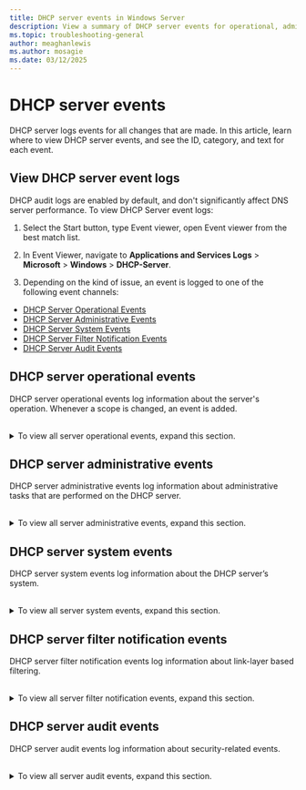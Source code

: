 ```yaml
---
title: DHCP server events in Windows Server
description: View a summary of DHCP server events for operational, administrative, system, filter, and audit events.
ms.topic: troubleshooting-general
author: meaghanlewis
ms.author: mosagie
ms.date: 03/12/2025
---
```


# DHCP server events

DHCP server logs events for all changes that are made. In this article, learn where to view DHCP server events, and see the ID, category, and text for each event.

## View DHCP server event logs

DHCP audit logs are enabled by default, and don't significantly affect DNS server performance. To view DHCP Server event logs:

1. Select the Start button, type Event viewer, open Event viewer from the best match list.

1. In Event Viewer, navigate to **Applications and Services Logs** > **Microsoft** > **Windows** > **DHCP-Server**.

1. Depending on the kind of issue, an event is logged to one of the following event channels:

- [DHCP Server Operational Events](#dhcp-server-operational-events)
- [DHCP Server Administrative Events](#dhcp-server-administrative-events)
- [DHCP Server System Events](#dhcp-server-system-events)
- [DHCP Server Filter Notification Events](#dhcp-server-filter-notification-events)
- [DHCP Server Audit Events](#dhcp-server-audit-events)

## DHCP server operational events

DHCP server operational events log information about the server's operation. Whenever a scope is changed, an event is added.

<br />
<details>
    <summary>To view all server operational events, expand this section.</summary>

| Event ID | Event category | Event text |
|----------|----------------|------------|
| 70       | DHCPv4.ScopeConfigured | Scope: %1 for IPv4 is Configured by %2. |
| 71       | DHCPv4.ScopeModified | Scope: %1 for IPv4 is Modified by %2. |
| 72       | DHCPv4.ScopeDeleted | Scope: %1 for IPv4 is Deleted by %2. |
| 73       | DHCPv4.ScopeActivated | Scope: %1 for IPv4 is Activated by %2. |
| 74       | DHCPv4.ScopeDeActivated | Scope: %1 for IPv4 is Deactivated by %2. |
| 75       | DHCPv4.ScopeLeaseUpdate | Scope: %1 for IPv4 is Updated with Lease Duration: %2 seconds by %3. The previous configured Lease Duration was: %4 seconds. |
| 76       | DHCPv4.ScopeOptionUpdate | Scope: %1 for IPv4 is Updated with Option Settings: %2 by %3 |
| 77       | DHCPv4.ScopeDNSEnable | Scope: %1 for IPv4 is Enabled for DNS Dynamic updates by %2. |
| 78       | DHCPv4.ScopeDNSDisable | Scope: %1 for IPv4 is Disabled for DNS Dynamic updates by %2. |
| 79       | DHCPv4.ScopeDNSUpdate_Req_by_Client | Scope: %1 for IPv4 is Updated with DNS Settings by %2: to dynamically update DNS A and PTR records on request by the DHCP Clients. |
| 80       | DHCPv4.ScopeDNSUpdate_Always | Scope: %1 for IPv4 is Updated with DNS Settings by %2: to always dynamically update DNS A and PTR records. |
| 81       | DHCPv4.ScopeDNSEnable_Discard | Scope: %1 for IPv4 is Enabled for DNS Settings by %2: to discard DNS A and PTR records when lease is deleted. |
| 82       | DHCPv4.ScopeDNSDisable_Discard | Scope: %1 for IPv4 is Disabled for DNS Settings by %2: to discard DNS A and PTR records when lease is deleted. |
| 83       | DHCPv4.ScopeDNSEnable_Update_Client_NoReq | Scope: %1 for IPv4 is Enabled for DNS Settings by %2: to dynamically update DNS A and PTR records for DHCP Clients that don't request updates. |
| 84       | DHCPv4.ScopeDNSDisable_Update_Client_NoReq | Scope: %1 for IPv4 is Disabled for DNS Settings by %2: to dynamically update DNS A and PTR records for DHCP Clients that don't request updates. |
| 85       | DHCPv4.ScopePBA_DeActivated | Policy based assignment has been disabled for scope %1. |
| 86       | DHCPv4.ScopePBA_Activated | Policy based assignment has been enabled for scope %1. |
| 87       | DHCPv4.ScopeDHCIDEnable | Name Protection setting is Enabled on Scope: %1 for IPv4 by %2. |
| 88       | DHCPv4.ScopeDHCIDDisable | Name Protection setting is Disabled on Scope: %1 for IPv4 by %2. |
| 89       | DHCPv4.ScopeSupportType | Scope: %1 for IPv4 is Updated with support type: %2 by %3. The previous configured state was: %4. |
| 90       | DHCPv4.ScopeNAPEnabled | NAP Enforcement is Enabled on Scope: %1 for IPv4 by %2. |
| 91       | DHCPv4.ScopeNAPDisabled | NAP Enforcement is Disabled on Scope: %1 for IPv4 by %2. |
| 92       | DHCPv4.ScopeNAPProfileConfigured | NAP Profile is configured on Scope: %1 for IPv4 with the following NAP Profile: %2 by %3. |
| 93       | DHCPv4.ScopeNAPProfileModified | NAP Profile is Updated on Scope: %1 for IPv4 with the following NAP Profile: %2 by %3. The previous configured NAP Profile was: %4. |
| 94       | DHCPv4.ScopeNAPProfileDeleted | The following NAP Profile: %1 is deleted on Scope: %2 by %3. |
| 95       | DHCPv4.MulticastScopeConfigured | Scope: %1 for Multicast IPv4 is Configured by %2. |
| 96       | DHCPv4.MulticastScopeDeleted | Scope: %1 for Multicast IPv4 is Deleted by %2. |
| 98       | DHCPv4.SuperScopeConfigured | SuperScope: %1 for IPv4 is Configured by %2. |
| 99       | DHCPv4.SuperScopeDeleted | SuperScope: %1 for IPv4 is Deleted by %2. |
| 100      | DHCPv4.SuperScopeActivated | Scope: %1 within SuperScope: %2 for IPv4 is Activated by %3. |
| 101      | DHCPv4.SuperScopeDeActivated | Scope: %1 within SuperScope: %2 for IPv4 is DeActivated by %3. |
| 102      | DHCPv4.SuperScopeDeleteTemp | Scope: %1 for IPv4 is Removed in Superscope: %2 by %3. However, the Scope exists outside the Superscope. |
| 103      | DHCPv4.SuperScopeDeletePerm | Scope: %1 for IPv4 is Deleted in Superscope: %2 as well as Deleted permanently by %3. |
| 105      | DHCPv4.ServerOptionUpdate | Server level option %1 for IPv4 has been updated by %2. |
| 106      | DHCPv4.ReservationConfigured | Reservation: %1 for IPv4 is Configured under Scope %2 by %3. |
| 107      | DHCPv4.ReservationDeleted | Reservation: %1 for IPv4 is Deleted under Scope %2 by %3. |
| 108      | DHCPv4.ReservationDNSEnable | Reservation: %1 for IPv4 under Scope: %2 is Enabled for DNS Dynamic updates by %3. |
| 109      | DHCPv4.ReservationDNSDisable | Reservation: %1 for IPv4 under Scope: %2 is Disabled for DNS Dynamic updates by %3. |
| 110      | DHCPv4.ReservationDNSUpdate_Req_by_Client | Reservation: %1 for IPv4 under Scope: %2 is Updated with DNS Settings by %3: to dynamically update DNS A and PTR records on request by the DHCP Clients. |
| 111      | DHCPv4.ReservationDNSUpdate_Always | Reservation: %1 for IPv4 under Scope: %2 is Updated with DNS Settings by %3: to always dynamically update DNS A and PTR records. |
| 112      | DHCPv4.ReservationDNSEnable_Discard | Reservation: %1 for IPv4 under Scope: %2 is Enabled for DNS Settings by %3: to discard DNS A and PTR records when lease is deleted. |
| 113      | DHCPv4.ReservationDNSDisable_Discard | Reservation: %1 for IPv4 under Scope: %2 is Disabled for DNS Settings by %3: to discard DNS A and PTR records when lease is deleted. |
| 114      | DHCPv4.ReservationDNSEnableUpdate_No_Req_by_Client | Reservation: %1 for IPv4 under Scope: %2 is Enabled for DNS Settings by %3: to dynamically update DNS A and PTR records for DHCP Clients that don't request updates. |
| 115      | DHCPv4.ReservationDNSDisableUpdate_No_Req_by_Client | Reservation: %1 for IPv4 under Scope: %2 is Disabled for DNS Settings by %3: to dynamically update DNS A and PTR records for DHCP Clients that don't request updates. |
| 116      | DHCPv4.ReservationOptionUpdate | Reservation: %1 for IPv4 under Scope: %2 is Updated with Option Setting: %3 by %4. |
| 117      | DHCPv4.ServerPBA_DeActivated | Policy based assignment has been disabled at server level. |
| 118      | DHCPv4.ServerPBA_Activated | Policy based assignment has been enabled at server level. |
| 119      | DHCPv4.ScopeExclusionAdded | Added exclusion IP Address range %1 in the Address Pool for IPv4 under Scope: %2 by %3. |
| 120      | DHCPv4.ScopeExclusionDeleted | Deleted exclusion IP Address range %1 in the Address Pool for IPv4 under Scope: %2 by %3. |
| 121      | DHCPv4.ScopeEnableAllow | Link Layer based filtering is Enabled in the allowlist of the IPv4 by %1 |
| 122      | DHCPv4.ScopeDisableAllow | Link Layer based filtering is Disabled in the allowlist of the IPv4 by %1 |
| 123      | DHCPv4.ScopeAllow_AddFilter | Filter for physical address: %1, hardware type: %3 added to the IPv4 allowlist by %2. |
| 124      | DHCPv4.ScopeAllow_DeleteFilter | Filter for physical address: %1, hardware type: %3 removed from the IPv4 allowlist by %2. |
| 125      | DHCPv4.ScopeEnableDeny | Link Layer based filtering is Enabled in the blocklist of the IPv4 by %1 |
| 126      | DHCPv4.ScopeDisableDeny | Link Layer based filtering is Disabled in the blocklist of the IPv4 by %1 |
| 127      | DHCPv4.ScopeDeny_AddFilter | Filter for physical address: %1, hardware type: %3 added to the IPv4 blocklist by %2. |
| 128      | DHCPv4.ScopeDeny_DeleteFilter | Filter for physical address: %1, hardware type: %3 removed from the IPv4 blocklist by %2. |
| 130      | DHCPv6.ScopeDeleted | Scope: %1 for IPv6 is Deleted by %2. |
| 131      | DHCPv6.ScopeActivated | Scope: %1 for IPv6 is Activated by %2. |
| 132      | DHCPv6.ScopeDeActivated | Scope: %1 for IPv6 is DeActivated by %2. |
| 133      | DHCPv6.ScopeLeasePreferredUpdate | Scope: %1 for IPv6 is Updated with Lease Preferred Lifetime: %2 by %3. The previous configured Lease Preferred Lifetime was: %4. |
| 134      | DHCPv6.ScopeLeaseValidUpdate | Scope: %1 for IPv6 is Updated with Lease Valid Lifetime: %2 by %3. The previous configured Lease Valid Lifetime was: %4. |
| 135      | DHCPv6.ScopeOptionUpdate | Scope: %1 for IPv6 is Updated with Option Setting: %2 by %3. |
| 136      | DHCPv6.ScopeDNSEnable | Scope: %1 for IPv6 is Enabled for DNS Dynamic updates by %2. |
| 137      | DHCPv6.ScopeDNSDisable | Scope: %1 for IPv6 is Disabled for DNS Dynamic updates by %2. |
| 138      | DHCPv6.ScopeDNSUpdate_Req_by_Client | Scope: %1 for IPv6 is Updated with DNS Settings by %2: to dynamically update DNS AAAA and PTR records on request by the DHCP Clients. |
| 139      | DHCPv6.ScopeDNSUpdate_Always | Scope: %1 for IPv6 is Updated with DNS Settings by %2: to always dynamically update DNS AAAA and PTR records. |
| 140      | DHCPv6.ScopeDNSEnable_Discard | Scope: %1 for IPv6 is Enabled for DNS Settings by %2: to discard DNS AAAA and PTR records when lease is deleted. |
| 141      | DHCPv6.ScopeDNSDisable_Discard | Scope: %1 for IPv6 is Disabled for DNS Settings by %2: to discard DNS AAAA and PTR records when lease is deleted. |
| 142      | DHCPv6.ScopeDHCIDEnable | Name Protection setting is Enabled on Scope: %1 for IPv6 by %2. |
| 143      | DHCPv6.ScopeDHCIDDisable | Name Protection setting is Disabled on Scope: %1 for IPv6 by %2. |
| 145      | DHCPv6.ReservationConfigured | Reservation: %1 for IPv6 is Configured under Scope %2 by %3. |
| 147      | DHCPv6.ReservationDeleted | Reservation: %1 for IPv6 is Deleted under Scope %2 by %3. |
| 148      | DHCPv6.ReservationDNSEnable | Reservation: %1 for IPv6 under Scope: %2 is Enabled for DNS Dynamic updates by %3. |
| 149      | DHCPv6.ReservationDNSDisable | Reservation: %1 for IPv6 under Scope: %2 is Disabled for DNS Dynamic updates by %3. |
| 150      | DHCPv6.ReservationDNSUpdate_Req_by_Client | Reservation: %1 for IPv6 under Scope: %2 is Updated with DNS Settings by %3: to dynamically update DNS AAAA and PTR records on request by the DHCP Clients. |
| 151      | DHCPv6.ReservationDNSUpdate_Always | Reservation: %1 for IPv6 under Scope: %2 is Updated with DNS Settings by %3: to always dynamically update DNS AAAA and PTR records. |
| 152      | DHCPv6.ReservationDNSEnable_Discard | Reservation: %1 for IPv6 under Scope: %2 is Enabled for DNS Settings by %3: to discard DNS AAAA and PTR records when lease is deleted. |
| 153      | DHCPv6.ReservationDNSDisable_Discard | Reservation: %1 for IPv6 under Scope: %2 is Disabled for DNS Settings by %3: to discard DNS AAAA and PTR records when lease is deleted. |
| 154      | DHCPv6.ReservationOptionUpdate | Reservation: %1 for IPv6 under Scope: %2 is Updated with Option Setting: %3 by %4. |
| 155      | DHCPv6.ScopeExclusionAdded | Added exclusion IP Address range %1 in the Address Pool for IPv6 under Scope: %2 by %3. |
| 156      | DHCPv6.ScopeExclusionDeleted | Deleted exclusion IP Address range %1 in the Address Pool for IPv6 under Scope: %2 by %3. |
| 157      | DHCPv6.ScopeModified | Scope: %1 for IPv6 is Modified by %2. |
| 158      | DHCPv6.ScopeStatelessEnabled | DHCPv6 Stateless client inventory has been enabled for the scope %1. |
| 159      | DHCPv6.ScopeStatelessDisabled | DHCPv6 Stateless client inventory has been disabled for the scope %1. |
| 160      | DHCPv6.ServerStatelessEnabled | DHCPv6 Stateless client inventory has been enabled for the server. |
| 161      | DHCPv6.ServerStatelessDisabled | DHCPv6 Stateless client inventory has been disabled for the server. |
| 162      | DHCPv6.ScopeStatelessPurgeInterval | Purge time interval for DHCPv6 stateless client inventory for scope %1 has been set to %2 hours. |
| 163      | DHCPv6.ServerStatelessPurgeInterval | Purge time interval for DHCPv6 stateless client inventory for server has been set to %1 hours. |
| 165      | DHCPv4.ScopeDNSDisable_DisablePtrUpdates | Scope: %1 for IPv4 is Disabled for DNS Settings by %2: to disable dynamic updates for DNS PTR records. |
| 166      | DHCPv6.ServerOptionUpdate | Server level option %1 for IPv6 has been updated by %2. |
| 20220    | DHCPv4.UpdateServerPolicyState | Policy %2 for server is %1. |
| 20221    | DHCPv4.UpdateScopePolicyState | Policy %2 for scope %3 is %1. |
| 20222    | DHCPv4.UpdateServerPolicyExpr | The conditions for server policy %3 have been set to %1. The conditions are grouped by logical operator %2. |
| 20223    | DHCPv4.UpdateScopePolicyExpr | The conditions for scope %4 policy %3 have been set to %1. The conditions are grouped by logical operator %2. |
| 20226    | DHCPv4.DeleteServerPolicy | Policy %1 was deleted from server. |
| 20227    | DHCPv4.DeleteScopePolicy | Policy %1 was deleted from scope %2. |
| 20228    | DHCPv4.SetScopePolicyRange | The IP address range from %1 was set for the scope %3 policy %2. |
| 20229    | DHCPv4.RemoveScopePolicyRange | The IP address range from %1 was removed from the scope %3 policy %2. |
| 20230    | DHCPv4.SetServerPolicyOption | The value %2 was set for the option %1 for the server policy %3. |
| 20231    | DHCPv4.SetScopePolicyOption | The value %2 was set for the option %1 for the scope %4 policy %3. |
| 20232    | DHCPv4.UnsetServerPolicyOption | The value %2 was removed from the option %1 for the server policy %3. |
| 20233    | DHCPv4.UnsetScopePolicyOption | The value %2 was removed from the option %1 for the scope %4 policy %3. |
| 20234    | DHCPv4.UpdateServerPolicyName | Server policy %2 has been renamed to %1. |
| 20235    | DHCPv4.UpdateScopePolicyName | Scope %3 policy %2 has been renamed to %1. |
| 20236    | DHCPv4.UpdateServerPolicyDescription | Description of server policy %2 was set to %1. |
| 20237    | DHCPv4.UpdateScopePolicyDescription | Description of scope %3 policy %2 was set to %1. |
| 20238    | DHCPv4.UpdateServerPolicyProcOrder | Processing order of server policy %3 was changed to %1 from %2. |
| 20239    | DHCPv4.UpdateScopePolicyProcOrder | Processing order of scope %4 policy %3 was changed to %1 from %2. |
| 20241    | DHCPv4.CreateFailoverRelationshipHotStandby | A failover relationship has been created between servers %1 and %2 with the following configuration parameters: name: %3, mode: hot standby, maximum client lead time: %4 seconds, reserve address percentage on standby server: %5, auto state switchover interval: %6 seconds, standby server: %7. |
| 20242    | DHCPv4.DeleteFailoverRelationship | Failover relationship %1 between %2 and %3 has been deleted. |
| 20243    | DHCPv4.AddScopeRelationship | Scope %1 has been added to the failover relationship %2 with server %3. |
| 20244    | DHCPv4.DeleteScopeRelationship | Scope %1 has been removed from the failover relationship %2 with server %3. |
| 20245    | DHCPv4.UpdateRelationshipParamMclt | The failover configuration parameter MCLT for failover relationship %1 with server %2 has been changed from %3 seconds to %4 seconds. |
| 20246    | DHCPv4.UpdateRelationshipParamAutoSwitchOverInterval | The failover configuration parameter auto switch over interval for failover relationship %1 with server %2 has been changed from %3 seconds to %4 seconds. |
| 20247    | DHCPv4.UpdateRelationshipParamPercentageHS | The failover configuration parameter reserve address percentage for failover relationship %1 with server %2 has been changed from %3 to %4. |
| 20248    | DHCPv4.UpdateRelationshipParamPercentageLB | The failover configuration parameter load balance percentage for failover relationship %1 with server %2 has been changed from %3 to %4 on this server. |
| 20249    | DHCPv4.UpdateRelationshipParamModeHStoLB | The failover configuration parameter mode for failover relationship %1 with server %2 has been changed from hot standby to load balance. |
| 20250    | DHCPv4.UpdateRelationshipParamModeLBtoHS | The failover configuration parameter mode for failover relationship %1 with server %2 has been changed from load balance to hot standby. |
| 20311    | DHCPv4.UpdateSharedSecret | The shared secret for failover relationship %2 with server %1 has been changed. |
| 20312    | DHCPv4.EnabledSharedSecret | Message authentication for failover relationship %2 with server %1 has been enabled. |
| 20313    | DHCPv4.DisabledSharedSecret | Message authentication for failover relationship %2 with server %1 has been disabled. |
| 20315    | DHCPv4.UpdateScopePolicyDNSSuffix | DNSSuffix of scope %3 policy %2 was set to %1. |
| 20316    | DHCPv4.UpdateServerPolicyDNSSuffix | DNSSuffix of server policy %2 was set to %1. |

</details>

## DHCP server administrative events

DHCP server administrative events log information about administrative tasks that are performed on the DHCP server.

<br />
<details>
    <summary>To view all server administrative events, expand this section.</summary>

| Event ID | Event category | Event text |
|----------|----------------|------------|
| 1000     | EVENT_SERVER_UNKNOWN_OPTION | The DHCP service received the unknown option %1, with a length of %2. The raw option data is given below. |
| 1001     | EVENT_SERVER_FAILED_REGISTER_SC | The DHCP service failed to register with Service Controller. The following error occurred: %n%1. |
| 1002     | EVENT_SERVER_INIT_DATA_FAILED | The DHCP service failed to initialize its global parameters. The following error occurred: %n%1 |
| 1003     | EVENT_SERVER_INIT_REGISTRY_FAILED | The DHCP service failed to initialize its registry parameters. The following error occurred: %n%1 |
| 1004     | EVENT_SERVER_INIT_DATABASE_FAILED | The DHCP service failed to initialize the database. The following error occurred: %n%1 |
| 1005     | EVENT_SERVER_INIT_WINSOCK_FAILED | The DHCP service failed to initialize Winsock startup. The following error occurred: %n%1 |
| 1006     | EVENT_SERVER_INIT_RPC_FAILED | The DHCP service failed to start as an RPC server. The following error occurred: %n%1 |
| 1007     | EVENT_SERVER_INIT_SOCK_FAILED | The DHCP service failed to initialize Winsock data. The following error occurred: %n%1 |
| 1008     | EVENT_SERVER_SHUTDOWN | The DHCP service is shutting down due to the following error: %n%1 |
| 1009     | EVENT_SERVER_CLIENT_CLEANUP | The DHCP service encountered the following error while cleaning up the pending client records: %n%1 |
| 1010     | EVENT_SERVER_DATABASE_CLEANUP | The DHCP service encountered the following error while cleaning up the database: %n%1 |
| 1011     | EVENT_SERVER_LEASE_NACK | The DHCP service issued a NACK (negative acknowledgment message) to the client, %2, for the address, %1. |
| 1012     | EVENT_SERVER_LEASE_DECLINED | The DHCP client, %2, declined the address %1. |
| 1013     | EVENT_SERVER_LEASE_RELEASE | The DHCP Client, %2, released the address %1. |
| 1016     | EVENT_SERVER_DATABASE_BACKUP | The DHCP service encountered the following error when backing up the database: %n%1 |
| 1017     | EVENT_SERVER_CONFIG_BACKUP | The DHCP service encountered the following error when backing up the registry configuration: %n%1 |
| 1018     | EVENT_SERVER_DATABASE_RESTORE_FAILED | The DHCP service failed to restore the database. The following error occurred: %n%1 |
| 1019     | EVENT_SERVER_CONFIG_RESTORE_FAILED | The DHCP service failed to restore the DHCP registry configuration. The following error occurred: %n%1 |
| 1020     | EVENT_SERVER_LOW_ADDRESS_WARNING | Scope, %1, is %2 percent full with only %3 IP addresses remaining. |
| 1021     | EVENT_SERVER_LOAD_JET_FAILED | The DHCP service couldn't load the JET database library successfully. |
| 1022     | EVENT_SERVER_JET_CONV_REQUIRED | The DHCP service couldn't use the database. If this service was started for the first time after the upgrade from NT 3.51 or earlier, you need to run the utility, upg351db.exe, on the DHCP database to convert it to the new JET database format. Restart the DHCP service after you have upgraded the database. |
| 1023     | EVENT_SERVER_JET_CONV_IN_PROGRESS | The DHCP service will now terminate because the existing database needs conversion to Windows 2000 format. The conversion via the jetconv process has initiated. Don't reboot or stop the jetconv process. The conversion may take up to 10 minutes depending on the size of the database. Terminate DHCP now by clicking OK. This is required for the database conversion to succeed. NOTE: The DHCP service will be restarted automatically when the conversion is completed. To check conversion status, look at the Application event log for the jetconv process. |
| 1024     | EVENT_SERVER_INIT_AND_READY | The DHCP service has initialized and is ready |
| 1025     | EVENT_SERVER_BOOT_FILE_TABLE | The DHCP service was unable to read the BOOTP file table from the registry. The DHCP service will be unable to respond to BOOTP requests that specify the boot file name. |
| 1026     | EVENT_SERVER_BOOT_FILE_NAME | The DHCP service was unable to read the global BOOTP file name from the registry. |
| 1027     | EVENT_SERVER_AUDIT_LOG_APPEND_FAILED | The audit log file can't be appended. |
| 1028     | EVENT_SERVER_INIT_AUDIT_LOG_FAILED | The DHCP service failed to initialize the audit log. The following error occurred: %n%1 |
| 1029     | EVENT_SERVER_PING_FAILED | The DHCP service was unable to ping for a new IP address. The address was leased to the client. |
| 1030     | EVENT_SERVER_MOVE_AUDIT_LOG_FAILED | The audit log file couldn't be backed up. The following error occurred: %n%1 |
| 1031     | EVENT_SERVER_CALLOUT_UNHANDLED_EXCEPTION | The installed server callout .dll file has caused an exception. The exception was: %n%1. The server has ignored this exception. All further exceptions will be ignored. |
| 1032     | EVENT_SERVER_CALLOUT_LOAD_EXCEPTION | The installed server callout .dll file has caused an exception. The exception was: %n%1. The server has ignored this exception and the .dll file couldn't be loaded. |
| 1033     | EVENT_SERVER_CALLOUT_LOAD_SUCCESS | The DHCP service has successfully loaded one or more callout DLLs. |
| 1034     | EVENT_SERVER_READ_ONLY_GROUP_ERROR | The DHCP service has failed to load one or more callout DLLs. The following error occurred: %n%1 |
| 1035     | EVENT_SERVER_READ_ONLY_GROUP_ERROR | The DHCP service was unable to create or look up the DHCP Users local group on this computer. The error code is in the data. |
| 1036     | EVENT_SERVER_ADMIN_GROUP_ERROR | The DHCP server was unable to create or look up the DHCP Administrators local group on this computer. The error code is in the data. |
| 1037     | EVENT_SERVER_CLEANUP_STARTED | The DHCP service has started to clean up the database. |
| 1038     | EVENT_SERVER_IPCLEANUP_FINISHED | The DHCP service has cleaned up the database for unicast IP addresses--%1 leases have been recovered and %2 records have been removed from the database. |
| 1039     | EVENT_SERVER_MCASTCLEANUP_FINISHED | The DHCP service has cleaned up the database for multicast IP addresses--%1 leases have expired (been marked for deletion) and %2 records have been removed from the database. |
| 1040     | EVENT_SERVER_DATABASE_RESTORE_SUCCEEDED | The DHCP service successfully restored the database. |
| 1041     | DHCP_ROGUE_EVENT_NO_NETWORK | The DHCP service isn't servicing any DHCPv4 clients because none of the active network interfaces have statically configured IPv4 addresses, or there are no active interfaces. |
| 1042     | DHCP_ROGUE_EVENT_UNAUTHORIZED_INFO | The DHCP/BINL service running on this machine has detected a server on the network. If the server doesn't belong to any domain, the domain is listed as empty. The IP address of the server is listed in parentheses. %1 |
| 1043     | DHCP_ROGUE_EVENT_STARTED | The DHCP/BINL service on the local machine has determined that it's authorized to start. It's servicing clients now. |
| 1044     | DHCP_ROGUE_EVENT_STARTED_DOMAIN | The DHCP/BINL service on the local machine, belonging to the Windows Administrative domain %2, has determined that it's authorized to start. It's servicing clients now. |
| 1045     | DHCP_ROGUE_EVENT_STOPPED | The DHCP/BINL service on the local machine has determined that it isn't authorized to start. It has stopped servicing clients. The following are some possible reasons for this: %n%tThis machine belongs to a workgroup and has encountered another DHCP Server (belonging to a Windows Administrative Domain) servicing the same network. %n%n%tAn unexpected network error occurred. |
| 1046     | DHCP_ROGUE_EVENT_STOPPED_DOMAIN | The DHCP/BINL service on the local machine, belonging to the Windows Administrative domain %2, has determined that it isn't authorized to start. It has stopped servicing clients. The following are some possible reasons for this: %n%tThis machine is part of a directory service enterprise and isn't authorized in the same domain. For more information, see the DHCP Service Management Tool. %n%n%tThis machine can't reach its directory service enterprise and it has encountered another DHCP service on the network belonging to a directory service enterprise on which the local machine isn't authorized. %n%n%tSome unexpected network error occurred. |
| 1047     | DHCP_ROGUE_EVENT_JUST_UPGRADED | The DHCP/BINL service on the local machine has determined that it's authorized to start. It's servicing clients now. %nThe DHCP/BINL service has determined that the machine was recently upgraded. If the machine is intended to belong to a directory service enterprise, the DHCP service must be authorized in the directory service for it to start servicing clients. (See help on DHCP Service Management Tool for authorizing the server). |
| 1048     | DHCP_ROGUE_EVENT_JUST_UPGRADED_DOMAIN | The DHCP/BINL Service on the local machine, belonging to Windows Domain %2, has determined that it's authorized to start. It's servicing clients now. It has determined that the computer was recently upgraded. It has also determined that either there's no directory service enterprise for the domain or that the computer isn't authorized in the directory service. All DHCP services that belong to a directory service enterprise should be authorized in the directory service to service clients. (See help on the DHCP Service Management Tool for authorizing a DHCP service in the directory service). |
| 1049     | DHCP_ROGUE_EVENT_CANT_FIND_DOMAIN | The DHCP/BINL service on the local machine encountered an error while trying to find the domain of the local machine. The error was: %3. |
| 1050     | DHCP_ROGUE_EVENT_NETWORK_FAILURE | The DHCP/BINL service on the local machine encountered a network error. The error was: %3. |
| 1051     | DHCP_ROGUE_EVENT_UNAUTHORIZED | The DHCP/BINL service has determined that it isn't authorized to service clients on this network for the Windows domain: %2. All DHCP services that belong to a directory service enterprise must be authorized in the directory service to service clients. (See help on the DHCP Service Management Tool for authorizing a DHCP server in the directory service). |
| 1052     | DHCP_ROGUE_EVENT_OTHER_SERVER | The DHCP/BINL service on this workgroup server has encountered another server with IP Address, %1, belonging to the domain %2. |
| 1053     | DHCP_ROGUE_EVENT_SAM_OTHER_SERVER | The DHCP/BINL service has encountered another server on this network with IP Address, %1, belonging to the domain: %2. |
| 1054     | DHCP_ROGUE_EVENT_SHUTDOWN | The DHCP/BINL service on this computer is shutting down. See the previous event log messages for reasons. |
| 1055     | DHCP_EVENT_DNS_REGPARAMS_FAILURE | The DHCP service was unable to impersonate the credentials necessary for DNS registrations: %n%1. The local system credentials are being used. |
| 1056     | DHCP_EVENT_NO_DNSCREDENTIALS_ON_DC | The DHCP service has detected that it's running on a DC and has no credentials configured for use with Dynamic DNS registrations initiated by the DHCP service. This isn't a recommended security configuration. Credentials for Dynamic DNS registrations may be configured using the command line, or via the DHCP Administrative tool. |
| 1057     | EVENT_SERVER_DATABASE_CONVERSION | The DHCP service was unable to convert the temporary database to ESE format: %n%1. |
| 1058     | EVENT_SERVER_INIT_CONFIG_FAILED | The DHCP service failed to initialize its configuration parameters. The following error occurred: %n%1 |
| 1059     | VENT_SERVER_COULDNT_SEE_DS | The DHCP service failed to see a directory server for authorization. |
| 1060     | EVENT_SERVER_AUDITLOG_PATH_NOT_ACCESSIBLE | The DHCP service was unable to access path specified for the audit log. |
| 1061     | EVENT_SERVER_BACKUP_PATH_NOT_ACCESSIBLE | The DHCP service was unable to access path specified for the database backups. |
| 1062     | EVENT_SERVER_DB_PATH_NOT_ACCESSIBLE | The DHCP service was unable to access path specified for the database |
| 1063     | EVENT_SERVER_SCOPE_FULL | There are no IP addresses available for lease in the scope or superscope %1. |
| 1064     | EVENT_SERVER_BOOTP_FULL | There are no IP addresses available for BOOTP clients in the scope or superscope %1. |
| 1065     | EVENT_SERVER_ORPHONED_ENTRIES_DELETED | There were some orphaned entries deleted in the configuration due to the deletion of a class or an option definition. Please recheck the server configuration. |
| 1144     | EVENT_SERVER_NEED_STATIC_IP | This computer has at least one dynamically assigned IP address. For reliable DHCP Server operation, you should use only static IP addresses. |
| 1338     | EVENT_SERVER_OFFER_QUEUE_FULL | The number of pending DHCPOFFER messages for delayed transmission to the client has exceeded the server's capacity of 1,000 pending messages. The DHCP server will drop all subsequent DHCPDISCOVER messages for which the DHCPOFFER message response needs to be delayed as per the server configuration. The DHCP server will continue to process DHCPDISCOVER messages for which the DHCPOFFER message responses don't need to be delayed. The DHCP server will resume processing all DHCPDISCOVER messages once the number of pending DHCPOFFER messages for delayed transmission to the client is below the server's capacity. |
| 1339     | EVENT_SERVER_OFFER_QUEUE_FUNCTIONAL | The number pending DHCPOFFER messages for delayed transmission to the client are now below the server's capacity of 1,000. The DHCP server will now resume processing all DHCPDISCOVER messages. |
| 1340     | EVENT_SERVER_DNSDHCID_FAIL | The DNS registration for DHCPv4 Client IP address %1, FQDN %2, and DHCID %3 has been denied as there's probably an existing client with same FQDN already registered with DNS. |
| 1341     | EVENT_SERVER_POLICY_RANGES_FULL | There are no IP addresses available for lease in IP address range(s) of the policy %1 in scope %2. |
| 1342     | EVENT_SERVER_RESIDUAL_RANGES_FULL | IP address range of scope %1 is out of IP addresses. |
| 1343     | EVENT_SERVER_POLICY_RANGES_LOW_ADDRESS_WARNING | Ip address range(s) for the scope %1 policy %2 is %3 percent full with only %4 IP addresses available. |
| 1344     | EVENT_SERVER_DNS_VALIDATION_FAILED | The DNS IP Address %1 isn't a valid DNS Server Address. |
| 1376     | EVENT_SERVER_RESIDUAL_RANGES_LOW_ADDRESS_WARNING | IP address range of scope %1 is %2 percent full with only %3 IP addresses available. |
| 1377     | EVENT_SERVER_SUPERSCOPE_LOW_ADDRESS_WARNING | SuperScope, %1, is %2 percent full with only %3 IP addresses remaining. This superscope has the following scopes %4 |
| 10000    | EVENT_DHCPV6_ADDERESS_NACKED | DHCPv6 confirmation has been declined because the address wasn't appropriate to the link or DHCPv6 renew request has a Zero lifetime for Client Address %1. |
| 10001    | EVENT_DHCPV6_REQUEST_RECEIVED_FOR_ADDRESSES_NOT_LEASED | Renew, rebind, or confirm received for IPv6 addresses %1 for which there are no active lease available. |
| 10002    | EVENT_DHCPV6_SERVER_UNKNOWN_OPTION | DHCPv6 service received the unknown option %1, with a length of %2. The raw option data is given below. |
| 10003    | EVENT_DHCPV6_SERVER_SCOPE_FULL | There are no IPv6 addresses available to lease in the scope serving the network with Prefix %1. |
| 10004    | EVENT_DHCPV6_SERVER_LEASE_DECLINED | The DHCPv6 client, %2, declined the address %1. |
| 10005    | EVENT_DHCPV6_SERVER_LOW_ADDRESS_WARNING | DHCPv6 Scope serving the network with prefix %1, is %2 percent full with only %3 IP addresses remaining. |
| 10006    | EVENT_DHCPV6_CLIENT_DELETE | A DHCPV6 client %1 has been deleted from DHCPV6 database. |
| 10007    | EVENT_DHCPV6_DROP_TIMEOUT | A DHCPV6 message that was in the queue for more than 30 seconds has been dropped because it's too old to process. |
| 10008    | EVENT_DHCPV6_DROP_INVALID | An invalid DHCPV6 message has been dropped. |
| 10009    | EVENT_DHCPV6_DROP_WRONG_SERVER | A DHCPV6 message that wasn't meant for this server has been dropped. |
| 10010    | EVENT_DHCPV6_DROP_UNICAST | DHCV6 message has been dropped because it was received on a Unicast address and unicast support is disabled on the server. |
| 10011    | EVENT_DHCPV6_SERVER_AUDIT_LOG_APPEND_FAILED | DHCPV6 audit log file can't be appended, Error Code returned %1. |
| 10012    | EVENT_DHCPV6_DROP_UNAUTH | A DHCPV6 message has been dropped because the server isn't authorized to process the message. |
| 10013    | EVENT_DHCPv6_SERVER_INIT_AUDIT_LOG_FAILED | The DHCPv6 service failed to initialize the audit log. The following error occurred: %n%1 |
| 10014    | EVENT_DHCPV6_SERVER_MOVE_AUDIT_LOG_FAILED | DHCPv6 audit log file couldn't be backed up. Error code %1 |
| 10015    | EVENT_DHCPV6_SERVER_AUDITLOG_PATH_NOT_ACCESSIBLE | The DHCPv6 service was unable to access path specified for the audit log. |
| 10016    | EVENT_DHCPV6_SERVER_INIT_WINSOCK_FAILED | The DHCPv6 service failed to initialize Winsock startup. The following error occurred %1. |
| 10017    | EVENT_DHCPV6_NO_DNSCREDENTIALS_ON_DC | The DHCPv6 service has detected that it's running on a DC and has no credentials configured for use with Dynamic DNS registrations initiated by the DHCPv6 service. This isn't a recommended security configuration. |
| 10018    | EVENT_DHCPV6_SERVER_INTERFACE_NOTIFICATION | The DHCPv6 Server failed to receive a notification of interface list changes. Some of the interfaces won't be enabled in the DHCPv6 service. |
| 10019    | EVENT_DHCPV6_SERVER_INIT_CONFIG_FAILED | The DHCPv6 service failed to initialize its configuration parameters. The following error occurred: %n%1. |
| 10020    | EVENT_DHCPV6_SERVER_NEED_STATIC_IP | This computer has at least one dynamically assigned IPv6 address. For reliable DHCPv6 server operation, you should use only static IPv6 addresses. |
| 10021    | EVENT_DHCPV6_SERVER_INIT_DATABASE_FAILED | DHCPv6 service failed to initialize the database. The following error occurred: %n%1. |
| 10022    | EVENT_DHCPV6_SERVER_INIT_AND_READY | The DHCPv6 service has initialized and is ready to serve. |
| 10023    | EVENT_DHCPV6_PORT_UNAVAILABLE | DHCPv6 Server is unable to bind to UDP port number %1 as it's used by another application. This port must be made available to DHCPv6 Server to start servicing the clients. |
| 10024    | ERROR_LAST_DHCPV6_SERVER_ERROR | ERROR_LAST_DHCPV6_SERVER_ERROR |
| 10025    | EVENT_DHCPV6_DNSDHCID_FAIL | The DNS registration for DHCPv6 Client IPv6 address %1, FQDN %2 and DHCID %3 have been denied as there's probably an existing client with same FQDN already registered with DNS. |
| 20090    | EVENT_DHCP_PORT_UNAVAILABLE | DHCP Server is unable to bind to UDP port number %1 as it's used by another application. This port must be made available to DHCP Server to start servicing the clients. |
| 20098    | EVENT_FILTER_EMPTY_ALLOW_LIST | No DHCP clients are being served, as the allowlist is empty and the server was configured to provide DHCP services, to clients whose hardware addresses are present in the allowlist. |
| 20251    | DHCPv4.ChangeFailoverRelationState | The failover state of server: %1 for failover relationship: %2 changed from: %3 to %4. |
| 20252    | DHCPv4.ChangeFailoverRelationStateError | The failover state of server: %1 for failover relationship: %2 changed from: %3 to %4. |
| 20253    | DHCPv4.FailoverServerTimeSync | The server detected that it's out of time synchronization with partner server: %1 for failover relationship: %2. The time is out of sync by: %3 seconds. |
| 20254    | DHCPv4.FailoverCommUp | Server has established contact with failover partner server %1 for relationship %2. |
| 20255    | DHCPv4.FailoverCommDown | Server has lost contact with failover partner server %1 for relationship %2. |
| 20256    | DHCPv4.AuthFailedBndUpdMsgDigestFailedToCompare | Failover protocol message BINDING-UPDATE from server %1 for failover relationship %2 was rejected because message digest failed to compare. |
| 20257    | DHCPv4.AuthFailedBndUpdMsgDigestNotConfigured | Failover protocol message BINDING-UPDATE from server %1 for failover relationship %2 was rejected because message digest wasn't configured. |
| 20258    | DHCPv4.AuthFailedBndUpdMsgDigestNotPresent | Failover protocol message BINDING-UPDATE from server %1 for failover relationship %2 is rejected because message digest wasn't present. |
| 20259    | DHCPv4.ChangeFailoverRelationStateNoPrevState | The failover state of server: %1 for failover relationship: %2 changed to: %3. |
| 20260    | DHCPv4.ChangeFailoverRelationStateErrorNoPrevState | The failover state of server: %1 for failover relationship: %2 changed to: %3. |
| 20261    | DHCPv4.AuthFailedBndAckMsgDigestFailedToCompare | Failover protocol message BINDING-ACK from server %1 for failover relationship %2 was rejected because message digest failed to compare. |
| 20262    | DHCPv4.AuthFailedBndAckMsgDigestNotConfigured | Failover protocol message BINDING-ACK from server %1 for failover relationship %2 was rejected because message digest wasn't configured. |
| 20263    | DHCPv4.AuthFailedBndAckMsgDigestNotPresent | Failover protocol message BINDING-ACK from server %1 for failover relationship %2 is rejected because message digest wasn't present. |
| 20264    | DHCPv4.AuthFailedConnectMsgDigestFailedToCompare | Failover protocol message CONNECT from server %1 for failover relationship %2 was rejected because message digest failed to compare. |
| 20265    | DHCPv4.AuthFailedConnectMsgDigestNotConfigured | Failover protocol message CONNECT from server %1 for failover relationship %2 was rejected because message digest wasn't configured. |
| 20266    | DHCPv4.AuthFailedConnectMsgDigestNotPresent | Failover protocol message CONNECT from server %1 for failover relationship %2 is rejected because message digest wasn't present. |
| 20267    | DHCPv4.AuthFailedConnectAckMsgDigestFailedToCompare | Failover protocol message CONNECTACK from server %1 for failover relationship %2 was rejected because message digest failed to compare. |
| 20268    | DHCPv4.AuthFailedConnectAckMsgDigestNotConfigured | Failover protocol message CONNECTACK from server %1 for failover relationship %2 was rejected because message digest wasn't configured. |
| 20269    | DHCPv4.AuthFailedConnectAckMsgDigestNotPresent | Failover protocol message CONNECTACK from server %1 for failover relationship %2 is rejected because message digest wasn't present. |
| 20270    | DHCPv4.AuthFailedUpdReqAllMsgDigestFailedToCompare | Failover protocol message UPDREQALL from server %1 for failover relationship %2 was rejected because message digest failed to compare. |
| 20271    | DHCPv4.AuthFailedUpdReqAllMsgDigestNotConfigured | Failover protocol message UPDREQALL from server %1 for failover relationship %2 was rejected because message digest wasn't configured. |
| 20272    | DHCPv4.AuthFailedUpdReqAllMsgDigestNotPresent | Failover protocol message UPDREQALL from server %1 for failover relationship %2 is rejected because message digest wasn't present. |
| 20273    | DHCPv4.AuthFailedUpdDoneMsgDigestFailedToCompare | Failover protocol message UPDDONE from server %1 for failover relationship %2 was rejected because message digest failed to compare. |
| 20274    | DHCPv4.AuthFailedUpdDoneMsgDigestNotConfigured | Failover protocol message UPDDONE from server %1 for failover relationship %2 was rejected because message digest wasn't configured. |
| 20275    | DHCPv4.AuthFailedUpdDoneMsgDigestNotPresent | Failover protocol message UPDDONE from server %1 for failover relationship %2 is rejected because message digest wasn't present. |
| 20276    | DHCPv4.AuthFailedUpdReqMsgDigestFailedToCompare | Failover protocol message UPDREQ from server %1 for failover relationship %2 was rejected because message digest failed to compare. |
| 20277    | DHCPv4.AuthFailedUpdReqMsgDigestNotConfigured | Failover protocol message UPDREQ from server %1 for failover relationship %2 was rejected because message digest wasn't configured. |
| 20278    | DHCPv4.AuthFailedUpdReqMsgDigestNotPresent | Failover protocol message UPDREQ from server %1 for failover relationship %2 is rejected because message digest wasn't present. |
| 20279    | DHCPv4.AuthFailedStateMsgDigestFailedToCompare | Failover protocol message STATE from server %1 for failover relationship %2 was rejected because message digest failed to compare. |
| 20280    | DHCPv4.AuthFailedStateMsgDigestNotConfigured | Failover protocol message STATE from server %1 for failover relationship %2 was rejected because message digest wasn't configured. |
| 20281    | DHCPv4.AuthFailedStateMsgDigestNotPresent | Failover protocol message STATE from server %1 for failover relationship %2 is rejected because message digest wasn't present. |
| 20282    | DHCPv4.AuthFailedContactMsgDigestFailedToCompare | Failover protocol message CONTACT from server %1 for failover relationship %2 was rejected because message digest failed to compare. |
| 20283    | DHCPv4.AuthFailedContactMsgDigestNotConfigured | Failover protocol message CONTACT from server %1 for failover relationship %2 was rejected because message digest wasn't configured. |
| 20284    | DHCPv4.AuthFailedContactMsgDigestNotPresent | Failover protocol message CONTACT from server %1 for failover relationship %2 is rejected because message digest wasn't present. |
| 20285    | DHCPv4.InvalidAlgorithmProvider | An invalid cryptographic algorithm %1 was specified for failover message authentication in FailoverCryptoAlgorithm under registry key HKEY_LOCAL_MACHINE\SYSTEM\CurrentControlSet\Services\DHCPServer\Parameters\Failover. The operation is halted. |
| 20286    | DHCPv4.FailoverClientLeaseDropped | BINDING UPDATE message for IP address %1 couldn't be replicated to the partner server %2 of failover relation %3 as the internal BINDING UPDATE queue is full. |
| 20287    | DHCPv4.ClientRequestDropped | DHCP client request from %1 was dropped since the applicable IP address ranges in scope/superscope %2 are out of available IP addresses. This could be because of IP address ranges of a policy being out of available IP addresses. |
| 20291    | DHCPv4.SendBndAckMessageRejectReason | A BINDING-ACK message with transaction ID: %1 was sent for IP address: %2 with reject reason: (%3) to partner server: %4 for failover relationship: %5. |
| 20292    | DHCPv4.RecvBndAckMessageRejectReason | A BINDING-ACK message with transaction ID: %1 was received for IP address: %2 with reject reason: (%3) from partner server: %4 for failover relationship: %5. |

</details>

## DHCP server system events

DHCP server system events log information about the DHCP server’s system.

<br />
<details>
    <summary>To view all server system events, expand this section.</summary>

| Event ID | Event category | Event text |
|----------|----------------|------------|
| 20035    | EVENT_SERVER_INTERFACE_NOTIFICATION | %1 %3 |
| 20058    | DHCPv4HA.BndUpd | %1 %3 |
| 20059    | DHCPv4HA.BndAck | %1 %3 |
| 20060    | DHCPv4HA.Connect | %1 %3 |
| 20061    | DHCPv4HA.ConnectAck | %1 %3 |
| 20062    | DHCPv4HA.UpdReqAll | %1 %3 |
| 20063    | DHCPv4HA.UpdDone | %1 %3 |
| 20064    | DHCPv4HA.UpdReq | %1 %3 |
| 20065    | DHCPv4HA.State | %1 %3 |
| 20066    | DHCPv4HA.Contact | %1 %3 |
| 20067    | DHCPv4HA.Disconnect | %1 %3 |
| 20068    | DHCPv4HA.ScavengerStart | Scavenger started. |
| 20069    | DHCPv4HA.ScavengerEnd | Scavenger ended. |
| 20161    | DHCPv4HA.AddrAllocationTriggered | Address allocation triggered for the failover relationship %1. |
| 20163    | DHCPv4Stateless.ScavengerEnd | Scavenger finished purging stateless entries. |
| 20164    | DHCPv4HA.TotalLeasesDeleted | The total leases deleted in scavenger are %1 |
| 20165    | DHCPv4HA.FailoverScopeDeleted | Scope %1 which was part of failover relationship %2 wasn't found in DHCP server database. Please restore the DHCP server database. |

</details>

## DHCP server filter notification events

DHCP server filter notification events log information about link-layer based filtering.

<br />
<details>
    <summary>To view all server filter notification events, expand this section.</summary>

| Event ID | Event category | Event text |
|----------|----------------|------------|
| 20096    | EVENT_FILTER_DENIED_IN_DENY_LIST | DHCP Services denied to machine with hardware address %1, hardware type %4, and FQDN/Hostname %2 because it matched entry %3 in the blocklist. |
| 20097    | EVENT_FILTER_DENIED_NOT_IN_ALLOW_LIST | DHCP Services denied to machine with hardware address %1, hardware type %3, and FQDN/Hostname %2 because it didn't match any entry in the allowlist. |
| 20099    | EVENT_FILTER_DENIED_IN_DENY_LIST_UNSPECIFIED | DHCP Services denied to machine with hardware address %1, hardware type %4, and unspecified FQDN/Hostname%2 because it matched entry %3 in the blocklist. |
| 20100    | EVENT_FILTER_DENIED_NOT_IN_ALLOW_LIST_UNSPECIFIED | DHCP Services denied to machine with hardware address %1, hardware type %3, and unspecified FQDN/Hostname%2 because it didn't match any entry in the allowlist. |

</details>

## DHCP server audit events

DHCP server audit events log information about security-related events.

<br />
<details>
    <summary>To view all server audit events, expand this section.</summary>

| Event ID | Event category | Event text |
|----------|----------------|------------|
| 20289    | DHCPv4.SendBndUpdMessage | A BINDING-UPDATE message with transaction ID: %1 was sent for IP address: %2 with binding status: %3 to partner server: %4 for failover relationship: %5. |
| 20290    | DHCPv4.RecvBndUpdMessage | A BINDING-UPDATE message with transaction ID: %1 was received for IP address: %2 with binding status: %3 from partner server: %4 for failover relationship: %5. |
| 20293    | DHCPv4.SendUpdReqMessage | A UPDREQ message with transaction ID: %1 was sent to partner server: %2 for failover relationship: %3. |
| 20294    | DHCPv4.RecvUpdReqMessage | A UPDREQ message with transaction ID: %1 was received from partner server: %2 for failover relationship: %3. |
| 20295    | DHCPv4.SendUpdDoneMessage | A UPDDONE message with transaction ID: %1 was sent to partner server: %2 for failover relationship: %3. |
| 20296    | DHCPv4.RecvUpdDoneMessage | A UPDDONE message with transaction ID: %1 was received from partner server: %2 for failover relationship: %3. |
| 20297    | DHCPv4.SendUpdReqAllMessage | A UPDREQALL message with transaction ID: %1 was sent to partner server: %2 for failover relationship: %3. |
| 20298    | DHCPv4.RecvUpdReqAllMessage | A UPDREQALL message with transaction ID: %1 was received from partner server: %2 for failover relationship: %3. |
| 20299    | DHCPv4.SendContactMessage | A CONTACT message with transaction ID: %1 was sent to partner server: %2 for failover relationship: %3. |
| 20300    | DHCPv4.RecvContactMessage | A CONTACT message with transaction ID: %1 was received from partner server: %2 for failover relationship: %3. |
| 20301    | DHCPv4.SendConnectMessage | A CONNECT message with transaction ID: %1 was sent to partner server: %2 for failover relationship: %3. |
| 20302    | DHCPv4.RecvConnectMessage | A CONNECT message with transaction ID: %1 was received from partner server: %2 for failover relationship: %3. |
| 20303    | DHCPv4.SendStateMessage | A STATE message with transaction ID: %1 was sent to partner server: %2 for failover relationship %3 with state: %4 and start time of state: %5. |
| 20304    | DHCPv4.RecvStateMessage | A STATE message with transaction ID: %1 was received from partner server: %2 for failover relationship %3 with state: %4 and start time of state %5. |
| 20305    | DHCPv4.SendConnectAckMessage | A CONNECTACK message with transaction ID %1 was sent to partner server: %2 for failover relationship: %3. |
| 20306    | DHCPv4.RecvConnectAckMessage | A CONNECTACK message with transaction ID %1 was received from partner server: %2 for failover relationship: %3. |
| 20307    | DHCPv4.SendBndAckMessageNoRejectReason | A BINDING-ACK message with transaction ID: %1 was sent for IP address: %2 to partner server: %3 for failover relationship: %4. |
| 20308    | DHCPv4.RecvBndAckMessageNoRejectReason | A BINDING-ACK message with transaction ID: %1 was received for IP address: %2 from partner server: %3 for failover relationship: %4. |
| 20309    | DHCPv4.SendConnectAckMessageRejectReason | A CONNECTACK message with transaction ID %1 was sent to partner server: %2 for failover relationship: %3 with reject reason: %4. |
| 20310    | DHCPv4.RecvConnectAckMessageRejectReason | A CONNECTACK message with transaction ID %1 was received from partner server: %2 for failover relationship: %3 with reject reason: %4. |

</details>
